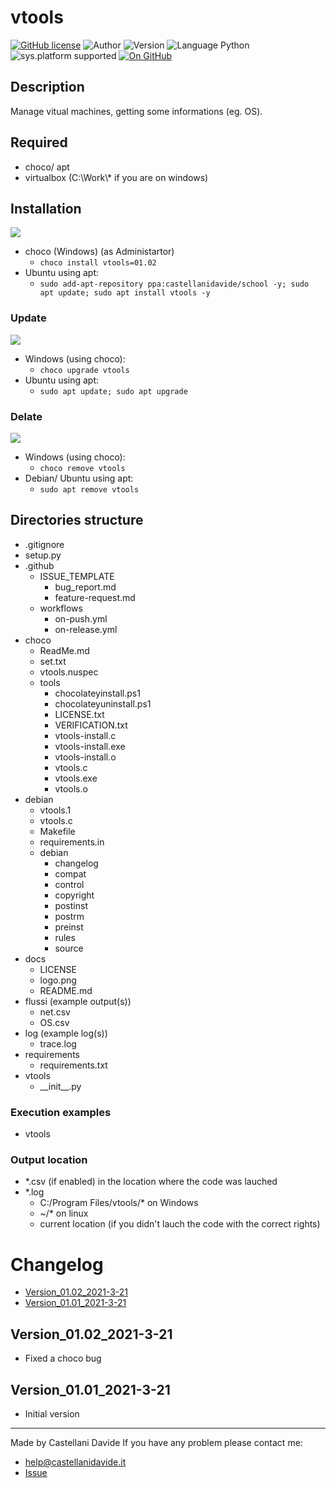 # vtools
[![GitHub license](https://img.shields.io/badge/license-GNU-green?style=flat)](https://github.com/CastellaniDavide/cpp-vtools/blob/master/LICENSE) ![Author](https://img.shields.io/badge/author-Castellani%20Davide-green?style=flat) ![Version](https://img.shields.io/badge/version-v01.02-blue?style=flat) ![Language Python](https://img.shields.io/badge/language-Python-yellowgreen?style=flat) ![sys.platform supported](https://img.shields.io/badge/OS%20platform%20supported-All-blue?style=flat) [![On GitHub](https://img.shields.io/badge/on%20GitHub-True-green?style=flat&logo=github)](https://github.com/CastellaniDavide/vtools) 

## Description
Manage vitual machines, getting some informations (eg. OS).

## Required
 - choco/ apt
 - virtualbox (C:\\Work\\* if you are on windows)

## Installation
![](https://dctacademy.com/wp-content/uploads/2016/12/install.jpeg)
 - choco (Windows) (as Administartor)
   - ```choco install vtools=01.02```
 - Ubuntu using apt:
    - ```sudo add-apt-repository ppa:castellanidavide/school -y; sudo apt update; sudo apt install vtools -y```

### Update
![](https://images.idgesg.net/images/article/2020/07/software_update_by_gocmen_gettyimages-1146311500_2400x1600-100852481-large.jpg)
  - Windows (using choco):
    - ```choco upgrade vtools```
  - Ubuntu using apt:
    - ```sudo apt update; sudo apt upgrade```

### Delate
![](http://cdn.onlinewebfonts.com/svg/img_105952.png)
  - Windows (using choco):
    - ```choco remove vtools```
  - Debian/ Ubuntu using apt:
    - ```sudo apt remove vtools```

## Directories structure
 - .gitignore
 - setup.py
 - .github
   - ISSUE_TEMPLATE
     - bug_report.md
     - feature-request.md
   - workflows
     - on-push.yml
     - on-release.yml
 - choco
   - ReadMe.md
   - set.txt
   - vtools.nuspec
   - tools
     - chocolateyinstall.ps1
     - chocolateyuninstall.ps1
     - LICENSE.txt
     - VERIFICATION.txt
     - vtools-install.c
     - vtools-install.exe
     - vtools-install.o
     - vtools.c
     - vtools.exe
     - vtools.o
 - debian
   - vtools.1
   - vtools.c
   - Makefile
   - requirements.in
   - debian
     - changelog
     - compat
     - control
     - copyright
     - postinst
     - postrm
     - preinst
     - rules
     - source
 - docs
   - LICENSE
   - logo.png
   - README.md
 - flussi (example output(s))
   - net.csv
   - OS.csv
 - log (example log(s))
   - trace.log
 - requirements
   - requirements.txt
 - vtools
   - \_\_init\_\_.py
   
### Execution examples  
 - vtools
   
### Output location
 - *.csv (if enabled) in the location where the code was lauched
 - *.log
   - C:/Program Files/vtools/* on Windows
   - ~/* on linux
   - current location (if you didn't lauch the code with the correct rights)

# Changelog
 - [Version_01.02_2021-3-21](#Version_0102_2021-3-21)
 - [Version_01.01_2021-3-21](#Version_0101_2021-3-21)

## Version_01.02_2021-3-21
 - Fixed a choco bug

## Version_01.01_2021-3-21
 - Initial version

---
Made by Castellani Davide 
If you have any problem please contact me:
- help@castellanidavide.it
- [Issue](https://github.com/CastellaniDavide/vtools/issues)
